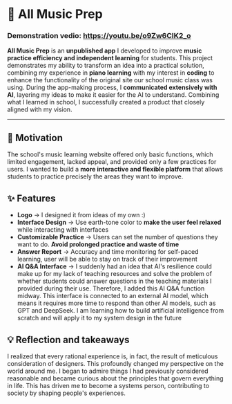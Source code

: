 
# 🎵 All Music Prep 
### Demonstration vedio: https://youtu.be/o9Zw6ClK2_o 

**All Music Prep** is an **unpublished app** I developed to improve **music practice efficiency and independent learning** for students.
This project demonstrates my ability to transform an idea into a practical solution, combining my experience in **piano learning** with my interest in **coding** to enhance the functionality of the original site our school music class was using. During the app-making process, I **communicated extensively with AI**, layering my ideas to make it easier for the AI to understand. Combining what I learned in school, I successfully created a product that closely aligned with my vision.

---

## 🚀 Motivation
The school's music learning website offered only basic functions, which limited engagement, lacked appeal, and provided only a few practices for users.
I wanted to build a **more interactive and flexible platform** that allows students to practice precisely the areas they want to improve.




## ✨ Features 
- **Logo** → I designed it from ideas of my own :)
- **Interface Design** → Use earth-tone color to **make the user feel relaxed** while interacting with interfaces
- **Customizable Practice** → Users can set the number of questions they want to do. **Avoid prolonged practice and waste of time**
- **Answer Report** → Accuracy and time monitoring for self-paced learning, user will be able to stay on track of their improvement
- **AI Q&A Interface** → I suddenly had an idea that AI's resilience could make up for my lack of teaching resources and solve the problem of whether students could answer questions in the teaching materials I provided during their use. Therefore, I added this AI Q&A function midway. This interface is connected to an external AI model, which means it requires more time to respond than other AI models, such as GPT and DeepSeek. I am learning how to build artificial intelligence from scratch and will apply it to my system design in the future




## 💡 Reflection and takeaways
I realized that every rational experience is, in fact, the result of meticulous consideration of designers. This profoundly changed my perspective on the world around me. I began to admire things I had previously considered reasonable and became curious about the principles that govern everything in life. This has driven me to become a systems person, contributing to society by shaping people's experiences.
